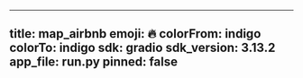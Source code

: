 
---
title: map_airbnb 
emoji: 🔥
colorFrom: indigo
colorTo: indigo
sdk: gradio
sdk_version: 3.13.2
app_file: run.py
pinned: false
---
